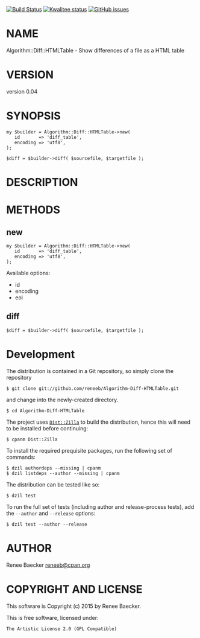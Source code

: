 [![Build Status](https://travis-ci.org/reneeb/Algorithm-Diff-HTMLTable.svg?branch=master)](https://travis-ci.org/reneeb/Algorithm-Diff-HTMLTable)
[![Kwalitee status](http://cpants.cpanauthors.org/dist/Algorithm-Diff-HTMLTable.png)](http://cpants.charsbar.org/dist/overview/Algorithm-Diff-HTMLTable)
[![GitHub issues](https://img.shields.io/github/issues/reneeb/Algorithm-Diff-HTMLTable.svg)](https://github.com/reneeb/Algorithm-Diff-HTMLTable/issues)

# NAME

Algorithm::Diff::HTMLTable - Show differences of a file as a HTML table

# VERSION

version 0.04

# SYNOPSIS

    my $builder = Algorithm::Diff::HTMLTable->new(
       id       => 'diff_table',
       encoding => 'utf8',
    );
    
    $diff = $builder->diff( $sourcefile, $targetfile );

# DESCRIPTION

# METHODS

## new

    my $builder = Algorithm::Diff::HTMLTable->new(
       id       => 'diff_table',
       encoding => 'utf8',
    );

Available options:

- id
- encoding
- eol

## diff

    $diff = $builder->diff( $sourcefile, $targetfile );



# Development

The distribution is contained in a Git repository, so simply clone the
repository

```
$ git clone git://github.com/reneeb/Algorithm-Diff-HTMLTable.git
```

and change into the newly-created directory.

```
$ cd Algorithm-Diff-HTMLTable
```

The project uses [`Dist::Zilla`](https://metacpan.org/pod/Dist::Zilla) to
build the distribution, hence this will need to be installed before
continuing:

```
$ cpanm Dist::Zilla
```

To install the required prequisite packages, run the following set of
commands:

```
$ dzil authordeps --missing | cpanm
$ dzil listdeps --author --missing | cpanm
```

The distribution can be tested like so:

```
$ dzil test
```

To run the full set of tests (including author and release-process tests),
add the `--author` and `--release` options:

```
$ dzil test --author --release
```

# AUTHOR

Renee Baecker <reneeb@cpan.org>

# COPYRIGHT AND LICENSE

This software is Copyright (c) 2015 by Renee Baecker.

This is free software, licensed under:

    The Artistic License 2.0 (GPL Compatible)

